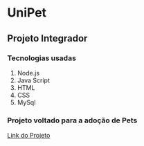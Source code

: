 # UniPet
## Projeto Integrador
### Tecnologias usadas
1. Node.js
2. Java Script
3. HTML
4. CSS
5. MySql
### Projeto voltado para a adoção de Pets
[Link do Projeto](https://unipet-projeto.herokuapp.com/)
